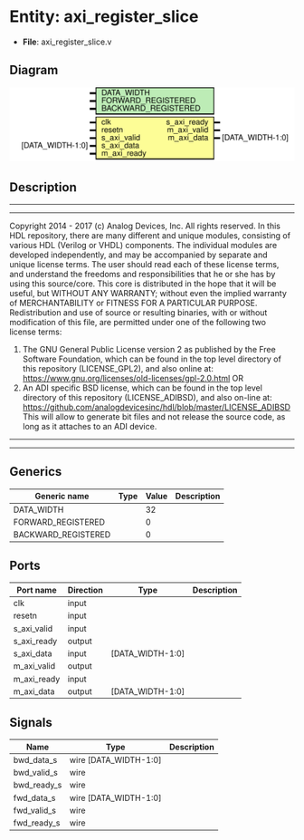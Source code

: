 # Entity: axi_register_slice

- **File**: axi_register_slice.v
## Diagram

![Diagram](axi_register_slice.svg "Diagram")
## Description

***************************************************************************
 ***************************************************************************
 Copyright 2014 - 2017 (c) Analog Devices, Inc. All rights reserved.
 In this HDL repository, there are many different and unique modules, consisting
 of various HDL (Verilog or VHDL) components. The individual modules are
 developed independently, and may be accompanied by separate and unique license
 terms.
 The user should read each of these license terms, and understand the
 freedoms and responsibilities that he or she has by using this source/core.
 This core is distributed in the hope that it will be useful, but WITHOUT ANY
 WARRANTY; without even the implied warranty of MERCHANTABILITY or FITNESS FOR
 A PARTICULAR PURPOSE.
 Redistribution and use of source or resulting binaries, with or without modification
 of this file, are permitted under one of the following two license terms:
   1. The GNU General Public License version 2 as published by the
      Free Software Foundation, which can be found in the top level directory
      of this repository (LICENSE_GPL2), and also online at:
      <https://www.gnu.org/licenses/old-licenses/gpl-2.0.html>
 OR
   2. An ADI specific BSD license, which can be found in the top level directory
      of this repository (LICENSE_ADIBSD), and also on-line at:
      https://github.com/analogdevicesinc/hdl/blob/master/LICENSE_ADIBSD
      This will allow to generate bit files and not release the source code,
      as long as it attaches to an ADI device.
 ***************************************************************************
 ***************************************************************************
 
## Generics

| Generic name        | Type | Value | Description |
| ------------------- | ---- | ----- | ----------- |
| DATA_WIDTH          |      | 32    |             |
| FORWARD_REGISTERED  |      | 0     |             |
| BACKWARD_REGISTERED |      | 0     |             |
## Ports

| Port name   | Direction | Type             | Description |
| ----------- | --------- | ---------------- | ----------- |
| clk         | input     |                  |             |
| resetn      | input     |                  |             |
| s_axi_valid | input     |                  |             |
| s_axi_ready | output    |                  |             |
| s_axi_data  | input     | [DATA_WIDTH-1:0] |             |
| m_axi_valid | output    |                  |             |
| m_axi_ready | input     |                  |             |
| m_axi_data  | output    | [DATA_WIDTH-1:0] |             |
## Signals

| Name        | Type                  | Description |
| ----------- | --------------------- | ----------- |
| bwd_data_s  | wire [DATA_WIDTH-1:0] |             |
| bwd_valid_s | wire                  |             |
| bwd_ready_s | wire                  |             |
| fwd_data_s  | wire [DATA_WIDTH-1:0] |             |
| fwd_valid_s | wire                  |             |
| fwd_ready_s | wire                  |             |
